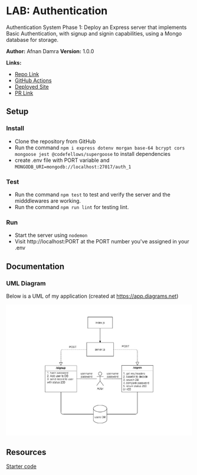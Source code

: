 # LAB: Authentication

Authentication System Phase 1: Deploy an Express server that implements Basic Authentication, with signup and signin capabilities, using a Mongo database for storage.

**Author:** Afnan Damra
**Version:** 1.0.0

**Links:**

- [Repo Link](https://github.com/afnandamra/basic-auth)
- [GitHub Actions](https://github.com/afnandamra/basic-auth/actions)
- [Deployed Site](https://afnan-basic-auth.herokuapp.com/)
- [PR Link](https://github.com/afnandamra/basic-auth/pull/1)

## Setup

### Install

- Clone the repository from GitHub
- Run the command `npm i express dotenv morgan base-64 bcrypt cors mongoose jest @codefellows/supergoose` to install dependencies
- create .env file with PORT variable and `MONGODB_URI=mongodb://localhost:27017/auth_1`

### Test

- Run the command `npm test` to test and verify the server and the midddlewares are working.
- Run the command `npm run lint` for testing lint.

### Run

- Start the server using `nodemon`
- Visit http://localhost:PORT at the PORT number you've assigned in your .env

## Documentation

### UML Diagram

Below is a UML of my application (created at https://app.diagrams.net)

![UML Lab6](assets/lab6.jpg)

## Resources

[Starter code](https://github.com/afnandamra/amman-javascript-401d7/blob/main/class-06/lab/starter-code/app.js)
